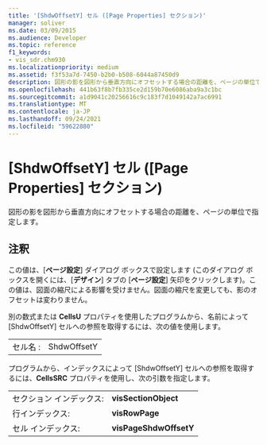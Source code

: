 ```yaml
---
title: '[ShdwOffsetY] セル ([Page Properties] セクション)'
manager: soliver
ms.date: 03/09/2015
ms.audience: Developer
ms.topic: reference
f1_keywords:
- vis_sdr.chm930
ms.localizationpriority: medium
ms.assetid: f3f53a7d-7450-b2b0-b508-6044a87450d9
description: 図形の影を図形から垂直方向にオフセットする場合の距離を、ページの単位で指定します。
ms.openlocfilehash: 441b63f8b7fb335ce2d159b70e6086aba9a3c1bc
ms.sourcegitcommit: a1d9041c20256616c9c183f7d1049142a7ac6991
ms.translationtype: MT
ms.contentlocale: ja-JP
ms.lasthandoff: 09/24/2021
ms.locfileid: "59622880"
---
```

# <a name="shdwoffsety-cell-page-properties-section"></a>[ShdwOffsetY] セル ([Page Properties] セクション)

図形の影を図形から垂直方向にオフセットする場合の距離を、ページの単位で指定します。
  
## <a name="remarks"></a>注釈

この値は、[**ページ設定**] ダイアログ ボックスで設定します (このダイアログ ボックスを開くには、[**デザイン**] タブの [**ページ設定**] 矢印をクリックします)。この値は、図面の縮尺による影響を受けません。図面の縮尺を変更しても、影のオフセットは変わりません。 
  
別の数式または **CellsU** プロパティを使用したプログラムから、名前によって [ShdwOffsetY] セルへの参照を取得するには、次の値を使用します。 
  
|||
|:-----|:-----|
| セル名 :  <br/> | ShdwOffsetY  <br/> |
   
プログラムから、インデックスによって [ShdwOffsetY] セルへの参照を取得するには、**CellsSRC** プロパティを使用し、次の引数を指定します。 
  
|||
|:-----|:-----|
| セクション インデックス:  <br/> |**visSectionObject** <br/> |
| 行インデックス:  <br/> |**visRowPage** <br/> |
| セル インデックス:  <br/> |**visPageShdwOffsetY** <br/> |
   

